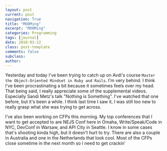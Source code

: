```yaml
---
layout: post
current: post
navigation: True
title: "MOOMing"
excerpt: "MOOMing"
categories: Programming
tags: [journal]
date: 2018-03-22
class: post-template
comments: false
subclass:
author:
---
```


Yesterday and today I've been trying to catch up on Avdi's course `Master the Object-Oriented Mindset in Ruby and Rails`. I'm very behind. I think I've been procrastinating a bit because it sometimes feels over my head. That being said, I really appreciate some of the supplemental videos. Especially Sandi Metz's talk "Nothing is Something". I've watched that one before, but it's been a while. I think last time I saw it, I was still too new to really grasp what she was trying to get across.

I've also been working on CFPs this morning. My top conferences that I want to get accepted to are NEJS Conf here in Omaha, Write/Speak/Code in NYC, DevConf in Warsaw, and API City in Seattle. I know in some cases that's shooting kinda high, but it doesn't hurt to try. There are also a couple in Australia and one in the Netherlands that look cool. Most of the CFPs close sometime in the next month so I need to get crackin'